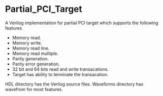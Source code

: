 # Partial_PCI_Target
A Verilog implementation for partial PCI target which supports the following features
* Memory read.
* Memory write.
* Memory read line.
* Memory read multiple.
* Parity generation.
* Parity error generation.
* 32 bit and 64 bits read and write transacations.
* Target has ability to terminate the transacation.

HDL directory has the Verilog source files.
Waveforms directory has wavefrom for most features.
